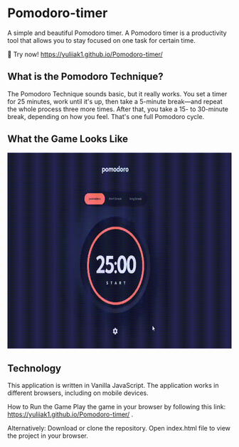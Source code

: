 # Pomodoro-timer
A simple and beautiful Pomodoro timer. A Pomodoro timer is a productivity tool that allows you to stay focused on one task for certain time.

🚀 Try now! https://yuliiak1.github.io/Pomodoro-timer/

<h2>What is the Pomodoro Technique?</h2>
The Pomodoro Technique sounds basic, but it really works. You set a timer for 25 minutes, work until it's up, then take a 5-minute break—and repeat the whole process three more times. After that, you take a 15- to 30-minute break, depending on how you feel. That's one full Pomodoro cycle. 

<h2>What the Game Looks Like</h2>
<img src="https://github.com/YuliiaK1/Pomodoro-timer/blob/da86281098822b8b391d629c35b630af6aba9797/image/Pomodoro.gif?raw=true" width="740" height="440" />

<h2>Technology</h2>
This application is written in Vanilla JavaScript. The application works in different browsers, including on mobile devices.

How to Run the Game
Play the game in your browser by following this link: https://yuliiak1.github.io/Pomodoro-timer/  .

Alternatively:
Download or clone the repository.
Open index.html file to view the project in your browser.
